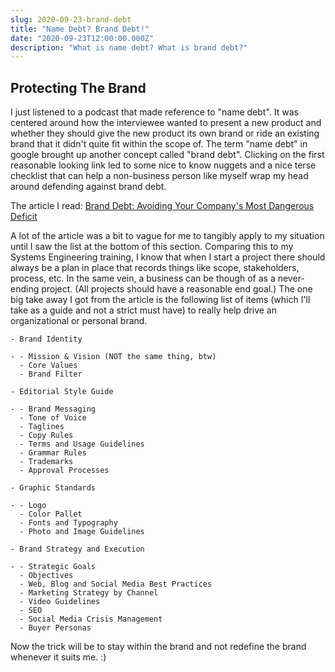```yaml
---
slug: 2020-09-23-brand-debt
title: "Name Debt? Brand Debt!"
date: "2020-09-23T12:00:00.000Z"
description: "What is name debt? What is brand debt?"
---
```


## Protecting The Brand

I just listened to a podcast that made reference to "name debt". It was centered around how the interviewee wanted to present a new product and whether they should give the new product its own brand or ride an existing brand that it didn't quite fit within the scope of. The term "name debt" in google brought up another concept called "brand debt". Clicking on the first reasonable looking link led to some nice to know nuggets and a nice terse checklist that can help a non-business person like myself wrap my head around defending against brand debt.

<!--truncate-->

The article I read: [Brand Debt: Avoiding Your Company's Most Dangerous Deficit](https://www.impulsecreative.com/blog/brand-debt-avoiding-it)

A lot of the article was a bit to vague for me to tangibly apply to my situation until I saw the list at the bottom of this section. Comparing this to my Systems Engineering training, I know that when I start a project there should always be a plan in place that records things like scope, stakeholders, process, etc. In the same vein, a business can be though of as a never-ending project. (All projects should have a reasonable end goal.) The one big take away I got from the article is the following list of items (which I'll take as a guide and not a strict must have) to really help drive an organizational or personal brand.

```
- Brand Identity

- - Mission & Vision (NOT the same thing, btw)
  - Core Values
  - Brand Filter

- Editorial Style Guide

- - Brand Messaging
  - Tone of Voice
  - Taglines
  - Copy Rules
  - Terms and Usage Guidelines
  - Grammar Rules
  - Trademarks
  - Approval Processes

- Graphic Standards

- - Logo
  - Color Pallet
  - Fonts and Typography
  - Photo and Image Guidelines

- Brand Strategy and Execution

- - Strategic Goals
  - Objectives
  - Web, Blog and Social Media Best Practices
  - Marketing Strategy by Channel
  - Video Guidelines
  - SEO
  - Social Media Crisis Management
  - Buyer Personas
```

Now the trick will be to stay within the brand and not redefine the brand whenever it suits me. :)
